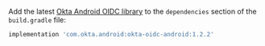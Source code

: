 Add the latest [Okta Android OIDC library](https://github.com/okta/okta-oidc-android) to the `dependencies` section of the `build.gradle` file:

```gradle
implementation 'com.okta.android:okta-oidc-android:1.2.2'
```
